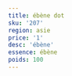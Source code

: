 ```yaml
---
title: ébène dot
sku: '207'
region: asie
price: '1'
desc: 'ébène'
essence: ébène
poids: 100
---
```

